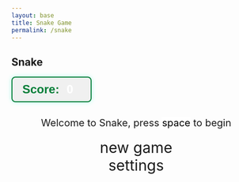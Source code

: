 ```yaml
---
layout: base
title: Snake Game
permalink: /snake
---
```


<style>
    body{}
    .wrap{ margin-left: auto; margin-right: auto; }
    canvas{ display: none; border-style: solid; border-width: 10px; border-color: #FFFFFF; }
    canvas:focus{ outline: none; }

    /* All screens style */
    #gameover p, #setting p, #menu p{ font-size: 20px; }
    #gameover a, #setting a, #menu a{
        font-size: 30px;
        display: block;
    }
    #gameover a:hover, #setting a:hover, #menu a:hover{ cursor: pointer; }
    #gameover a:hover::before, #setting a:hover::before, #menu a:hover::before{
        content: ">";
        margin-right: 10px;
    }
    #menu{ display: block; }
    #gameover{ display: none; }
    #setting{ display: none; }
    #setting input{ display:none; }
    #setting label{ cursor: pointer; }
    #setting input:checked + label{
        background-color: #FFF;
        color: #000;
    }

    #scoreboard {
        display: inline-block;
        padding: 10px 20px;
        border: 2px solid #057e38ff;
        border-radius: 8px; 
        background-color: rgba(0, 0, 0, 0.05);
        color: #057e38ff;
        font-size: 1.5rem;
        font-weight: bold;
        font-family: 'Orbitron', sans-serif;
        margin-bottom: 10px;
        box-shadow: 0 0 10px rgba(0,255,204,0.3);
        transition: all 0.3s ease;
        text-align: center;
    }
    #scoreboard:hover { background-color: rgba(0,255,204,0.15) }
    #score_value { margin-left: 8px; color: #ffffff; }

    #lives { margin-left: 15px; font-size: 1.5rem; color: red; }

    @keyframes bounce { 0% {transform: scale(1);} 50% {transform: scale(1.4);} 100% {transform: scale(1);} }
    .score-bounce { animation: bounce 0.3s ease; }
</style>

<h2>Snake</h2>
<div class="container">
    <div id="scoreboard">
        <span id="score_label">Score:</span>
        <span id="score_value">0</span>
        <span id="lives"></span>
    </div>
    <div class="container bg-secondary" style="text-align:center;">
        <!-- Main Menu -->
        <div id="menu" class="py-4 text-light">
            <p>Welcome to Snake, press <span style="background-color: #FFFFFF; color: #000000">space</span> to begin</p>
            <a id="new_game" class="link-alert">new game</a>
            <a id="setting_menu" class="link-alert">settings</a>
        </div>
        <!-- Game Over -->
        <div id="gameover" class="py-4 text-light">
            <p>Game Over, press <span style="background-color: #FFFFFF; color: #000000">space</span> to try again</p>
            <a id="new_game1" class="link-alert">new game</a>
            <a id="setting_menu1" class="link-alert">settings</a>
        </div>
        <!-- Play Screen -->
        <canvas id="snake" class="wrap" width="320" height="320" tabindex="1"></canvas>
        <!-- Settings Screen -->
        <div id="setting" class="py-4 text-light">
            <p>Settings Screen, press <span style="background-color: #FFFFFF; color: #000000">space</span> to go back to playing</p>
            <a id="new_game2" class="link-alert">new game</a>
            <br>
            <p>Speed:
                <input id="speed1" type="radio" name="speed" value="120" checked/>
                <label for="speed1">Slow</label>
                <input id="speed2" type="radio" name="speed" value="75"/>
                <label for="speed2">Normal</label>
                <input id="speed3" type="radio" name="speed" value="35"/>
                <label for="speed3">Fast</label>
                <input id="speed4" type="radio" name="speed" value="20"/>
                <label for="speed4">Impossible</label>
            </p>
            <p>Wall:
                <input id="wallon" type="radio" name="wall" value="1" checked/>
                <label for="wallon">On</label>
                <input id="walloff" type="radio" name="wall" value="0"/>
                <label for="walloff">Off</label>
            </p>
            <p>Number of Apples:
                <input id="apple1" type="radio" name="apple" value="1" checked/>
                <label for="apple1">One</label>
                <input id="apple2" type="radio" name="apple" value="2"/>
                <label for="apple2">Two</label>
                <input id="apple3" type="radio" name="apple" value="3"/>
                <label for="apple3">Three</label>
            </p>
        </div>
    </div>
</div>

<script>
(function(){
    const canvas = document.getElementById("snake");
    const ctx = canvas.getContext("2d");
    const SCREEN_SNAKE = 0;
    const screen_snake = document.getElementById("snake");
    const ele_score = document.getElementById("score_value");
    const ele_lives = document.getElementById("lives");
    const speed_setting = document.getElementsByName("speed");
    const wall_setting = document.getElementsByName("wall");
    const apple_setting = document.getElementsByName("apple"); // NEW
    const SCREEN_MENU = -1, SCREEN_GAME_OVER=1, SCREEN_SETTING=2;
    const screen_menu = document.getElementById("menu");
    const screen_game_over = document.getElementById("gameover");
    const screen_setting = document.getElementById("setting");
    const button_new_game = document.getElementById("new_game");
    const button_new_game1 = document.getElementById("new_game1");
    const button_new_game2 = document.getElementById("new_game2");
    const button_setting_menu = document.getElementById("setting_menu");
    const button_setting_menu1 = document.getElementById("setting_menu1");
    const BLOCK = 10;
    let SCREEN = SCREEN_MENU;
    let snake, snake_dir, snake_next_dir, snake_speed;
    let apples = [], appleCount = 1; // NEW: multiple apples
    let score, wall, lives;
    let obstacles = [];

    // PORTALS
    let portalPairs = [
        {a: {x: 5, y: 5}, b: {x: 20, y: 20}}
    ];
    let portalCooldown = 0;

    let showScreen = function(screen_opt){
        SCREEN = screen_opt;
        switch(screen_opt){
            case SCREEN_SNAKE:
                screen_snake.style.display = "block";
                screen_menu.style.display = "none";
                screen_setting.style.display = "none";
                screen_game_over.style.display = "none";
                break;
            case SCREEN_GAME_OVER:
                screen_snake.style.display = "block";
                screen_menu.style.display = "none";
                screen_setting.style.display = "none";
                screen_game_over.style.display = "block";
                break;
            case SCREEN_SETTING:
                screen_snake.style.display = "none";
                screen_menu.style.display = "none";
                screen_setting.style.display = "block";
                screen_game_over.style.display = "none";
                break;
        }
    }

    window.onload = function(){
        button_new_game.onclick = button_new_game1.onclick = button_new_game2.onclick = newGame;
        button_setting_menu.onclick = button_setting_menu1.onclick = function(){ showScreen(SCREEN_SETTING); };
        setSnakeSpeed(150);
        for(let i = 0; i < speed_setting.length; i++){
            speed_setting[i].addEventListener("click", function(){
                for(let i = 0; i < speed_setting.length; i++){
                    if(speed_setting[i].checked) setSnakeSpeed(speed_setting[i].value);
                }
            });
        }
        setWall(1);
        for(let i = 0; i < wall_setting.length; i++){
            wall_setting[i].addEventListener("click", function(){
                for(let i = 0; i < wall_setting.length; i++){
                    if(wall_setting[i].checked) setWall(wall_setting[i].value);
                }
            });
        }
        // NEW: update appleCount when settings change
        for(let i = 0; i < apple_setting.length; i++){
            apple_setting[i].addEventListener("click", function(){
                appleCount = parseInt(document.querySelector('input[name="apple"]:checked').value);
                generateApples();
            });
        }

        window.addEventListener("keydown", function(evt) {
            if(evt.code === "Space" && SCREEN !== SCREEN_SNAKE) newGame();
        }, true);
    }

    let mainLoop = function(){
        let _x = snake[0].x;
        let _y = snake[0].y;
        snake_dir = snake_next_dir;
        switch(snake_dir){ case 0: _y--; break; case 1: _x++; break; case 2: _y++; break; case 3: _x--; break; }
        snake.pop();
        snake.unshift({x: _x, y: _y});

        if(wall === 1){
            if(_x < 0 || _x === canvas.width / BLOCK || _y < 0 || _y === canvas.height / BLOCK){ loseLife(); return; }
        }else{
            for(let i = 0; i < snake.length; i++){
                if(snake[i].x < 0) snake[i].x += canvas.width / BLOCK;
                if(snake[i].x === canvas.width / BLOCK) snake[i].x -= canvas.width / BLOCK;
                if(snake[i].y < 0) snake[i].y += canvas.height / BLOCK;
                if(snake[i].y === canvas.height / BLOCK) snake[i].y -= canvas.height / BLOCK;
            }
        }

        for(let i = 1; i < snake.length; i++){
            if(snake[0].x === snake[i].x && snake[0].y === snake[i].y){ loseLife(); return; }
        }

        for(let i = 0; i < obstacles.length; i++){
            if(snake[0].x === obstacles[i].x && snake[0].y === obstacles[i].y){ loseLife(); return; }
        }

        // PORTALS: check teleport
        checkPortals();

        // Snake eats apples
        for(let i = 0; i < apples.length; i++){
            if(snake[0].x === apples[i].x && snake[0].y === apples[i].y){
                snake.push({x: snake[0].x, y: snake[0].y});
                altScore(++score);
                apples.splice(i,1);
                break;
            }
        }
        if(apples.length === 0){
            generateApples();
        }

        // Paint
        ctx.beginPath();
        ctx.fillStyle = "green";
        ctx.fillRect(0,0,canvas.width,canvas.height);

        for(let i = 0; i < snake.length; i++){ activeDot(snake[i].x, snake[i].y); }

        // Apples
        for(let i = 0; i < apples.length; i++){
            ctx.font = BLOCK + "px Arial";
            ctx.fillText("🍎", apples[i].x * BLOCK, apples[i].y * BLOCK + BLOCK);
        }

        // Obstacles
        ctx.fillStyle = "#000000ff";
        for(let i = 0; i < obstacles.length; i++){
            ctx.fillRect(obstacles[i].x * BLOCK, obstacles[i].y * BLOCK, BLOCK, BLOCK);
        }

        // Draw Portals
        ctx.strokeStyle = "#AA00EE";
        for(let pair of portalPairs){
            ctx.beginPath();
            ctx.arc((pair.a.x+0.5)*BLOCK, (pair.a.y+0.5)*BLOCK, BLOCK/2, 0, Math.PI*2);
            ctx.stroke();

            ctx.beginPath();
            ctx.arc((pair.b.x+0.5)*BLOCK, (pair.b.y+0.5)*BLOCK, BLOCK/2, 0, Math.PI*2);
            ctx.stroke();
        }

        setTimeout(mainLoop, snake_speed);
    }

    function checkPortals(){
        if(portalCooldown>0){ portalCooldown--; return; }
        for(let pair of portalPairs){
            if(snake[0].x===pair.a.x && snake[0].y===pair.a.y){ teleportSnakeTo(pair.b); return; }
            if(snake[0].x===pair.b.x && snake[0].y===pair.b.y){ teleportSnakeTo(pair.a); return; }
        }
    }

    function teleportSnakeTo(target){
        snake[0].x = target.x;
        snake[0].y = target.y;
        portalCooldown = 2;
    }

    let newGame = function(){
        showScreen(SCREEN_SNAKE);
        screen_snake.focus();
        score = 0; lives = 3;
        altScore(score); updateLives();
        snake = []; snake.push({x:0,y:15}); snake_next_dir=1;
        generateApples(); generateObstacles();
        canvas.onkeydown = function(evt){ changeDir(evt.keyCode); }
        mainLoop();
    }

    let changeDir = function(key){
        switch(key){
            case 37: case 65: if(snake_dir!==1) snake_next_dir=3; break;
            case 38: case 87: if(snake_dir!==2) snake_next_dir=0; break;
            case 39: case 68: if(snake_dir!==3) snake_next_dir=1; break;
            case 40: case 83: if(snake_dir!==0) snake_next_dir=2; break;
        }
    }

    let activeDot = function(x,y){ ctx.fillStyle="#00BFFF"; ctx.fillRect(x*BLOCK,y*BLOCK,BLOCK,BLOCK); }

    let generateApples = function(){
        apples = [];
        for(let i=0;i<appleCount;i++){
            let ax, ay;
            do {
                ax = Math.floor(Math.random() * (canvas.width/BLOCK));
                ay = Math.floor(Math.random() * (canvas.height/BLOCK));
            } while(snake.some(s=>s.x===ax && s.y===ay) || apples.some(a=>a.x===ax && a.y===ay));
            apples.push({x:ax,y:ay});
        }
    }

    let generateObstacles = function(){
        obstacles=[];
        for(let i=0;i<3;i++){
            let ox=Math.floor(Math.random()*(canvas.width/BLOCK));
            let oy=Math.floor(Math.random()*(canvas.height/BLOCK));
            obstacles.push({x:ox,y:oy});
        }
    }

    let altScore = function(score_val){
        ele_score.innerHTML=String(score_val);
        ele_score.classList.remove("score-bounce");
        void ele_score.offsetWidth;
        ele_score.classList.add("score-bounce");
    }

    let updateLives = function(){ ele_lives.innerHTML = " ♥".repeat(lives); }

    function loseLife(){
        lives--; updateLives();
        if(lives<=0){ showScreen(SCREEN_GAME_OVER); return; }
        let length=snake.length; snake=[];
        for(let i=0;i<length;i++) snake.push({x:0,y:15+i});
        snake_next_dir=1;
        mainLoop();
    }

    let setSnakeSpeed = function(speed_value){ snake_speed = speed_value; }
    let setWall = function(wall_value){
        wall = wall_value;
        screen_snake.style.borderColor = wall===0 ? "#606060" : "#FFFFFF";
    }
})();
</script>